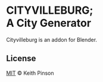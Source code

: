 # CITYVILLEBURG; <br/>A City Generator

Cityvilleburg is an addon for Blender.

## License

[MIT](./LICENSE) © Keith Pinson
